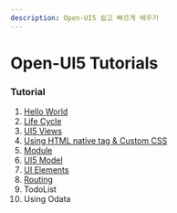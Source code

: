 ```yaml
---
description: Open-UI5 쉽고 빠르게 배우기
---
```


# Open-UI5 Tutorials

### Tutorial

1. [Hello World](tutorial-01.-hello-world.md)
2. [Life Cycle](tutorial-02.-life-cycle.md)
3. [UI5 Views](tutorial-03.-ui5-views.md)
4. [Using HTML native tag & Custom CSS](tutorial-04.-using-html-native-tag.md)
5. [Module](tutorial-05.-module.md)
6. [UI5 Model](tutorial-06.-ui5-model.md)
7. [UI Elements](tutorial-07.-ui-elements.md)
8. [Routing](tutorial-08.-routing.md)
9. TodoList
10. Using Odata



